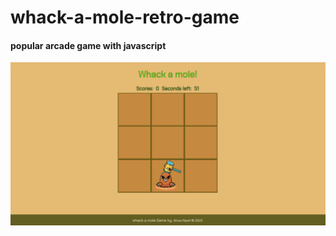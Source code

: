 # whack-a-mole-retro-game
#### popular arcade game with javascript

![700143678ddfb9dae5534bf3dca2e7ab](./images/whack.png) 
